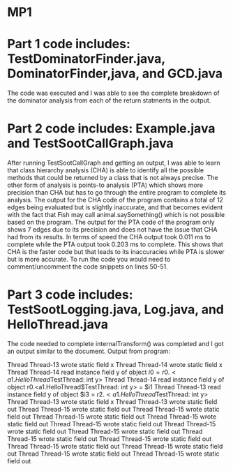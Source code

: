 # MP1
# Part 1 code includes: TestDominatorFinder.java, DominatorFinder,java, and GCD.java
The code was executed and I was able to see the complete breakdown of the dominator analysis from each of the return statments in the output.

# Part 2 code includes: Example.java and TestSootCallGraph.java
After running TestSootCallGraph and getting an output, I was able to learn that class hierarchy analysis (CHA) is able to identify all the possible methods that could be returned by a class that is not always precise. The other form of analysis is points-to analysis (PTA) which shows more precision than CHA but has to go through the entire program to complete its analysis. The output for the CHA code of the program contains a total of 12 edges being evaluated but is slightly inaccurate, and that becomes evident with the fact that Fish may call animal.saySomething() which is not possible based on the program. The output for the PTA code of the program only shows 7 edges due to its precision and does not have the issue that CHA had from its results. In terms of speed the CHA output took 0.011 ms to complete while the PTA output took 0.203 ms to complete. This shows that CHA is the faster code but that leads to its inaccuracies while PTA is slower but is more accurate. To run the code you would need to comment/uncomment the code snippets on lines 50-51.

# Part 3 code includes: TestSootLogging.java, Log.java, and HelloThread.java
The code needed to complete internalTransform() was completed and I got an output similar to the document.
Output from program:

Thread Thread-13 wrote static field x
Thread Thread-14 wrote static field x
Thread Thread-14 read instance field y of object $i0 = r0.<a1.HelloThread$TestThread: int y>
Thread Thread-14 read instance field y of object r0.<a1.HelloThread$TestThread: int y> = $i1
Thread Thread-13 read instance field y of object $i3 = $r2.<a1.HelloThread$TestThread: int y>
Thread Thread-13 wrote static field x
Thread Thread-13 wrote static field out
Thread Thread-15 wrote static field out
Thread Thread-15 wrote static field out
Thread Thread-15 wrote static field out
Thread Thread-15 wrote static field out
Thread Thread-15 wrote static field out
Thread Thread-15 wrote static field out
Thread Thread-15 wrote static field out
Thread Thread-15 wrote static field out
Thread Thread-15 wrote static field out
Thread Thread-15 wrote static field out
Thread Thread-15 wrote static field out
Thread Thread-15 wrote static field out
Thread Thread-15 wrote static field out
